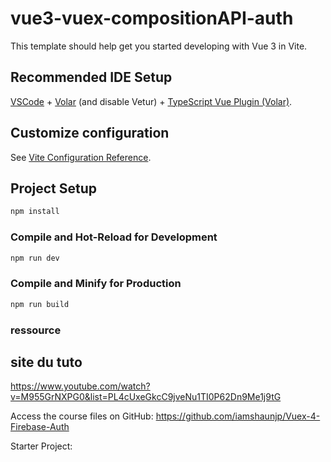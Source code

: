 # vue3-vuex-compositionAPI-auth

This template should help get you started developing with Vue 3 in Vite.

## Recommended IDE Setup

[VSCode](https://code.visualstudio.com/) + [Volar](https://marketplace.visualstudio.com/items?itemName=Vue.volar) (and disable Vetur) + [TypeScript Vue Plugin (Volar)](https://marketplace.visualstudio.com/items?itemName=Vue.vscode-typescript-vue-plugin).

## Customize configuration

See [Vite Configuration Reference](https://vitejs.dev/config/).

## Project Setup

```sh
npm install
```

### Compile and Hot-Reload for Development

```sh
npm run dev
```

### Compile and Minify for Production

```sh
npm run build
```


### ressource

## site du tuto
https://www.youtube.com/watch?v=M955GrNXPG0&list=PL4cUxeGkcC9jveNu1TI0P62Dn9Me1j9tG

Access the course files on GitHub:
https://github.com/iamshaunjp/Vuex-4-Firebase-Auth

 Starter Project:
 